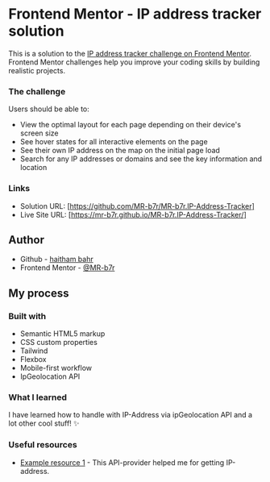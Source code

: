 # Frontend Mentor - IP address tracker solution

This is a solution to the [IP address tracker challenge on Frontend Mentor](https://www.frontendmentor.io/challenges/ip-address-tracker-I8-0yYAH0). Frontend Mentor challenges help you improve your coding skills by building realistic projects. 


### The challenge

Users should be able to:

- View the optimal layout for each page depending on their device's screen size
- See hover states for all interactive elements on the page
- See their own IP address on the map on the initial page load
- Search for any IP addresses or domains and see the key information and location

### Links

- Solution URL: [https://github.com/MR-b7r/MR-b7r.IP-Address-Tracker]
- Live Site URL: [https://mr-b7r.github.io/MR-b7r.IP-Address-Tracker/]

## Author

- Github - [haitham bahr](https://github.com/MR-b7r)
- Frontend Mentor - [@MR-b7r](https://www.frontendmentor.io/profile/MR-b7r)

## My process

### Built with

- Semantic HTML5 markup
- CSS custom properties
- Tailwind
- Flexbox
- Mobile-first workflow
- IpGeolocation API

### What I learned

I have learned how to handle with IP-Address via ipGeolocation API and a lot other cool stuff! ✨

### Useful resources

- [Example resource 1](https://ipgeolocation.io/) - This API-provider helped me for getting IP-address.


